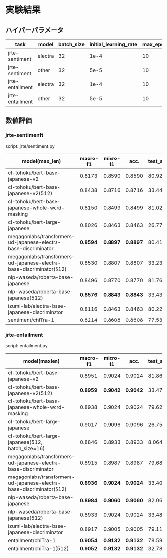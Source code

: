 # 実験結果

## ハイパーパラメータ

|task|model|batch_size|initial_learning_rate|max_epoch|max_length|
|----|-----|----------|---------------------|---------|----------|
|jrte-sentiment|electra|32|1e-4|10|128|
|jrte-sentiment|other|32|5e-5|10|128|
|jrte-entailment|electra|32|1e-4|10|128|
|jrte-entailment|other|32|5e-5|10|128|

## 数値評価


### jrte-sentimenft

script: jrte/sentiment.py

|model(max_len)|macro-f1|micro-f1|acc.|test_samples_per_second|
|-----|--------|--------|----|-----------------------|
|cl-tohoku/bert-base-japanese-v2|0.8173|0.8590|0.8590|80.9250|
|cl-tohoku/bert-base-japanese-v2(512)|0.8438|0.8716|0.8716|33.4410|
|cl-tohoku/bert-base-japanese-whole-word-masking|0.8150|0.8499|0.8499|81.0240|
|cl-tohoku/bert-large-japanese|0.8026|0.8463|0.8463|26.7780|
|megagonlabs/transformers-ud-japanese-electra-base-discriminator|**0.8594**|**0.8897**|**0.8897**|80.4180|
|megagonlabs/transformers-ud-japanese-electra-base-discriminator(512)|0.8530|0.8807|0.8807|33.2370|
|nlp-waseda/roberta-base-japanese|0.8496|0.8770|0.8770|81.7610|
|nlp-waseda/roberta-base-japanese(512)|**0.8576**|**0.8843**|**0.8843**|33.4360|
|izumi-lab/electra-base-japanese-discriminator|0.8116|0.8463|0.8463|80.2210|
|sentiment/chiTra-1|0.8214|0.8608|0.8608|77.5350|

### jrte-entailment

script: entailment.py

|model(maxlen)|macro-f1|micro-f1|acc.|test_samples_per_second|
|-----|--------|--------|----|-----------------------|
|cl-tohoku/bert-base-japanese-v2|0.8951|0.9024|0.9024|81.8640|
|cl-tohoku/bert-base-japanese-v2(512)|**0.8959**|**0.9042**|**0.9042**|33.4770|
|cl-tohoku/bert-base-japanese-whole-word-masking|0.8938|0.9024|0.9024|79.6210|
|cl-tohoku/bert-large-japanese|0.9017|0.9096|0.9096|26.7530|
|cl-tohoku/bert-large-japanese(512, batch_size=16)|0.8846|0.8933|0.8933|8.0640|
|megagonlabs/transformers-ud-japanese-electra-base-discriminator|0.8915|0.8987|0.8987|79.6810|
|megagonlabs/transformers-ud-japanese-electra-base-discriminator(512)|**0.8936**|**0.9024**|**0.9024**|33.4070|
|nlp-waseda/roberta-base-japanese|**0.8984**|**0.9060**|**0.9060**|82.0670|
|nlp-waseda/roberta-base-japanese(512)|0.8933|0.9024|0.9024|33.4800|
|izumi-lab/electra-base-japanese-discriminator|0.8917|0.9005|0.9005|79.1110|
|entailment/chiTra-1|**0.9054**|**0.9132**|**0.9132**|78.5920|
|entailment/chiTra-1(512)|**0.9052**|**0.9132**|**0.9132**|32.7880|


